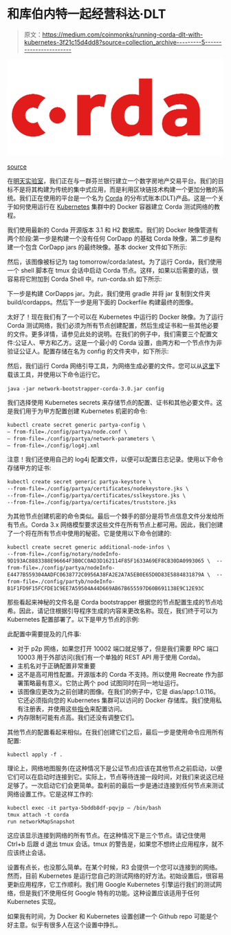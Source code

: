 # 和库伯内特一起经营科达·DLT

> 原文：<https://medium.com/coinmonks/running-corda-dlt-with-kubernetes-3f21c15d4dd8?source=collection_archive---------5----------------------->

![](img/04bfa0c95322803d7bce366a5d1d2519.png)

[source](https://www.corda.net/)

在[明天实验室](https://tomorrow.fi)，我们正在与一群芬兰银行建立一个数字房地产交易平台。我们的目标不是将其构建为传统的集中式应用，而是利用区块链技术构建一个更加分散的系统。我们正在使用的平台是一个名为 [Corda](https://github.com/corda/corda) 的分布式账本(DLT)产品。这是一个关于如何使用运行在 [Kubernetes](https://kubernetes.io) 集群中的 Docker 容器建立 Corda 测试网络的教程。

我们使用最新的 Corda 开源版本 3.1 和 H2 数据库。我们的 Docker 映像管道有两个阶段:第一步是构建一个没有任何 CorDapp 的基础 Corda 映像，第二步是构建一个包含 CorDapp jars 的最终映像。基本 docker 文件如下所示:

然后，该图像被标记为 tag tomorrow/corda:latest。为了运行 Corda，我们使用一个 shell 脚本在 tmux 会话中启动 Corda 节点。这样，如果以后需要的话，很容易将它附加到 Corda Shell 中。run-corda.sh 如下所示:

下一步是构建 CorDapps jar。为此，我们使用 gradle 并将 jar 复制到文件夹 build/cordapps。然后下一步是用下面的 Dockerfile 构建最终的图像。

太好了！现在我们有了一个可以在 Kubernetes 中运行的 Docker 映像。为了运行 Corda 测试网络，我们必须为所有节点创建配置，然后生成证书和一些其他必要的文件。更多详情，请参见此处的说明。在我们的例子中，我们需要三个配置文件:公证人、甲方和乙方。这是一个最小的 Corda 设置，由两方和一个节点作为非验证公证人。配置存储在名为 config 的文件夹中，如下所示:

然后，我们运行 Corda 网络引导工具，为网络生成必要的文件。您可以从[这里](http://downloads.corda.net/network-bootstrapper-corda-3.0.jar)下载该工具，并使用以下命令运行它。

`java -jar network-bootstrapper-corda-3.0.jar config`

我们选择使用 Kubernetes secrets 来存储节点的配置、证书和其他必要文件。这是我们用于为甲方配置创建 Kubernetes 机密的命令:

```
kubectl create secret generic partya-config \
— from-file=./config/partya/node.conf \
— from-file=./config/partya/network-parameters \
— from-file=./config/log4j.xml
```

注意！我们还使用自己的 log4j 配置文件，以便可以配置日志记录。使用以下命令存储甲方的证书:

```
kubectl create secret generic partya-keystore \
--from-file=./config/partya/certificates/nodekeystore.jks \
--from-file=./config/partya/certificates/sslkeystore.jks \
--from-file=./config/partya/certificates/truststore.jks
```

为其他节点创建机密的命令类似。最后一个棘手的部分是将节点信息文件分发给所有节点。Corda 3.x 网络模型要求这些文件在所有节点上都可用。因此，我们创建了一个将在所有节点中使用的秘密。它是使用以下命令创建的:

```
kubectl create secret generic additional-node-infos \
--from-file=./config/notary/nodeInfo-9D193AC8883388E96664F3B0CC0AD3D162114F85F1633A69EF8CB30DA0993065 \  --from-file=./config/partya/nodeInfo-E4477B559304AADFC0638772C0956A38FA2E2A7A5EB0E65D0D83E5884831879A \  --from-file=./config/partyb/nodeInfo-B1F1FD9F15FCFDE1C9EE7A59504A44D669AB67B655597D60B691138E9C12E93C
```

那些看起来神秘的文件名是 Corda bootstrapper 根据您的节点配置生成的节点哈希。因此，请记住根据引导程序生成的内容来更改名称。现在，我们终于可以为 Kubernetes 配置部署了。以下是甲方节点的示例:

此配置中需要提及的几件事:

*   对于 p2p 网络，如果您打开 10002 端口就足够了，但是我们需要 RPC 端口 10003 用于外部访问(我们有一个单独的 REST API 用于使用 Corda)。
*   主机名对于正确配置非常重要
*   这不是高可用性配置。开源版本的 Corda 不支持。所以使用 Recreate 作为部署策略最有意义。它防止两个 pod 试图同时在同一地址运行。
*   该图像应更改为之前创建的图像。在我们的例子中，它是 dias/app:1.0.116。它还必须指向您的 Kubernetes 集群可以访问的 Docker 存储库。我们使用私有注册表，并使用这些[指令](https://kubernetes.io/docs/tasks/configure-pod-container/pull-image-private-registry)来配置访问。
*   内存限制可能有点高。我们还没有调整它们。

其他节点的配置看起来相似。在我们创建它们之后，最后一步是使用命令应用所有配置:

```
kubectl apply -f .
```

理论上，网络地图服务(在这种情况下是公证节点)应该在其他节点之前启动，以便它们可以在启动时连接到它。实际上，节点等待连接一段时间，对我们来说这已经足够了。一次启动它们会更简单。盈利前的最后一步是通过连接到任何节点来测试网络设置工作。它是这样工作的:

```
kubectl exec -it partya-5bddb8df-pqvjp — /bin/bash
tmux attach -t corda
run networkMapSnapshot
```

这应该显示连接到网络的所有节点。在这种情况下是三个节点。请记住使用 Ctrl+b 后跟 d 退出 tmux 会话。tmux 的警告是，如果您不想终止应用程序，就不应该终止会话。

设置有点长，也没那么简单。在某个时候，R3 会提供一个您可以连接到的网络。然而，目前 Kubernetes 是运行您自己的测试网络的好方法。初始设置后，很容易更新应用程序，它工作顺利。我们用 Google Kubernetes 引擎运行我们的测试网络，但是我们不使用任何 Google 特有的功能。这种设置应该适用于任何 Kubernetes 实现。

如果我有时间，为 Docker 和 Kubernetes 设置创建一个 Github repo 可能是个好主意。似乎有很多人在这个设置中挣扎。